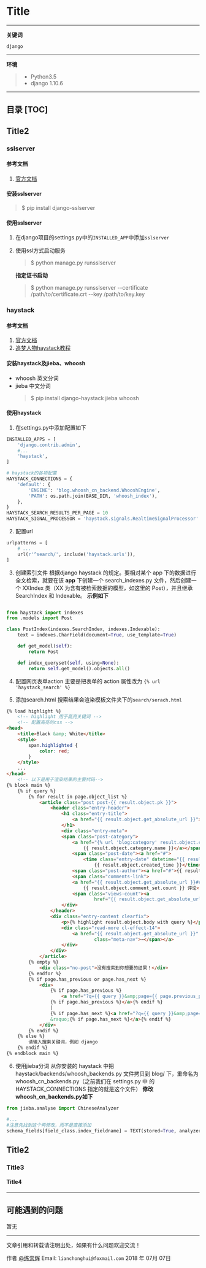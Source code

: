 # Title
---
**关键词**
```
django
```
---
**环境**
> - Python3.5
> - django 1.10.6

---
**目录**
[TOC]
---

## Title2
### sslserver
#### 参考文档
1. [官方文档][1]
#### 安装sslserver
> $ pip install django-sslserver

#### 使用sslserver
1. 在django项目的settings.py中的`INSTALLED_APP`中添加`sslserver`
2. 使用ssl方式启动服务 
   > $ python manage.py runsslserver

    **指定证书启动**
   > $ python manage.py runsslserver --certificate /path/to/certificate.crt --key /path/to/key.key

### haystack
#### 参考文档
1. [官方文档][2]
2. [追梦人物haystack教程][3]
#### 安装haystack及jieba、whoosh
- whoosh 英文分词
- jieba 中文分词
    > $ pip install django-haystack jieba whoosh

#### 使用haystack
1. 在settings.py中添加配置如下
```python
INSTALLED_APPS = [
    'django.contrib.admin',
    #...
    'haystack',
]

# haystack的各项配置
HAYSTACK_CONNECTIONS = {
    'default': {
        'ENGINE': 'blog.whoosh_cn_backend.WhooshEngine',
        'PATH': os.path.join(BASE_DIR, 'whoosh_index'),
    },
}
HAYSTACK_SEARCH_RESULTS_PER_PAGE = 10
HAYSTACK_SIGNAL_PROCESSOR = 'haystack.signals.RealtimeSignalProcessor'
```
2. 配置url
```python
urlpatterns = [
    # ...
    url(r'^search/', include('haystack.urls')),
]
```
3. 创建索引文件
根据django haystack 的规定。要相对某个 app 下的数据进行全文检索，就要在该 **app** 下创建一个 search_indexes.py 文件，然后创建一个 XXIndex 类（XX 为含有被检索数据的模型，如这里的 Post），并且继承 SearchIndex 和 Indexable。
**示例如下**
```python

from haystack import indexes
from .models import Post

class PostIndex(indexes.SearchIndex, indexes.Indexable):
    text = indexes.CharField(document=True, use_template=True)

    def get_model(self):
        return Post

    def index_queryset(self, using=None):
        return self.get_model().objects.all()
```
4. 配置网页表单action
   主要是把表单的 action 属性改为 `{% url 'haystack_search' %}`

5. 添加search.html
 搜索结果会渲染模板文件夹下的`search/serach.html`
```html
{% load highlight %}
    <!-- highlight 用于高亮关键词 -->
    <!-- 配置高亮的css -->
<head>
    <title>Black &amp; White</title>
    <style>
        span.highlighted {
            color: red;
        }
    </style>
    ...
</head>
    <!-- 以下是用于渲染结果的主要代码-->
{% block main %}
    {% if query %}
        {% for result in page.object_list %}
            <article class="post post-{{ result.object.pk }}">
                <header class="entry-header">
                    <h1 class="entry-title">
                        <a href="{{ result.object.get_absolute_url }}">{% highlight result.object.title with query %}</a>
                    </h1>
                    <div class="entry-meta">
                    <span class="post-category">
                        <a href="{% url 'blog:category' result.object.category.pk %}">
                            {{ result.object.category.name }}</a></span>
                        <span class="post-date"><a href="#">
                            <time class="entry-date" datetime="{{ result.object.created_time }}">
                                {{ result.object.created_time }}</time></a></span>
                        <span class="post-author"><a href="#">{{ result.object.author }}</a></span>
                        <span class="comments-link">
                        <a href="{{ result.object.get_absolute_url }}#comment-area">
                            {{ result.object.comment_set.count }} 评论</a></span>
                        <span class="views-count"><a
                                href="{{ result.object.get_absolute_url }}">{{ result.object.views }} 阅读</a></span>
                    </div>
                </header>
                <div class="entry-content clearfix">
                    <p>{% highlight result.object.body with query %}</p>
                    <div class="read-more cl-effect-14">
                        <a href="{{ result.object.get_absolute_url }}" class="more-link">继续阅读 <span
                                class="meta-nav">→</span></a>
                    </div>
                </div>
            </article>
        {% empty %}
            <div class="no-post">没有搜索到你想要的结果！</div>
        {% endfor %}
        {% if page.has_previous or page.has_next %}
            <div>
                {% if page.has_previous %}
                    <a href="?q={{ query }}&amp;page={{ page.previous_page_number }}">{% endif %}&laquo; Previous
                {% if page.has_previous %}</a>{% endif %}
                |
                {% if page.has_next %}<a href="?q={{ query }}&amp;page={{ page.next_page_number }}">{% endif %}Next
                &raquo;{% if page.has_next %}</a>{% endif %}
            </div>
        {% endif %}
    {% else %}
        请输入搜索关键词，例如 django
    {% endif %}
{% endblock main %}
```
6. 使用jieba分词
从你安装的 haystack 中把 haystack/backends/whoosh_backends.py 文件拷贝到 blog/ 下，重命名为 whoosh_cn_backends.py（之前我们在 settings.py 中 的 HAYSTACK_CONNECTIONS 指定的就是这个文件）
**修改whoosh_cn_backends.py如下**
```python
from jieba.analyse import ChineseAnalyzer

#...
#注意先找到这个再修改，而不是直接添加  
schema_fields[field_class.index_fieldname] = TEXT(stored=True, analyzer=ChineseAnalyzer(),field_boost=field_class.boost, sortable=True)  
```

## Title2
### Title3
#### Title4

---
## 可能遇到的问题
暂无



--------------------

文章引用和转载请注明出处，如果有什么问题欢迎交流！

作者 [@练崇辉][101]
Email: `lianchonghui@foxmail.com`
2018 年 07月 07日 


[1]: https://pypi.python.org/pypi/django-sslserver/0.12
[2]: http://django-haystack.readthedocs.io/en/master/index.html
[3]: https://www.zmrenwu.com/post/45/
[101]: https://www.lianch.com

<!-- 21
![图片备注][1]
[文章应用，此处输入链接的描述][2]
[超链接(https://raw.githubusercontent.com/lianchonghui/photorepository/master/markdown/2018/1/30/bydyungui01.jpg)
- [ ] 改进 Cmd 渲染算法，使用局部渲染技术提高渲染效率
- [x] 新增 Todo 列表功能
7. 绘制表格

| 项目        | 价格   |  数量  |
| --------   | -----:  | :----:  |
| 计算机     | \$1600 |   5     |
| 手机        |   \$12   |   12   |
| 管线        |    \$1    |  234  |

高亮一段代码[^code]

[^code]: 代码高亮功能支持包括 Java, Python, JavaScript 在内的，**四十一**种主流编程语言。

[1]: https://raw.githubusercontent.com/lianchonghui/photorepository/master/markdown/2018/1/30/bydyungui01.jpg
[2]: http://news.ifeng.com/a/20180207/55848550_0.shtml
-->
